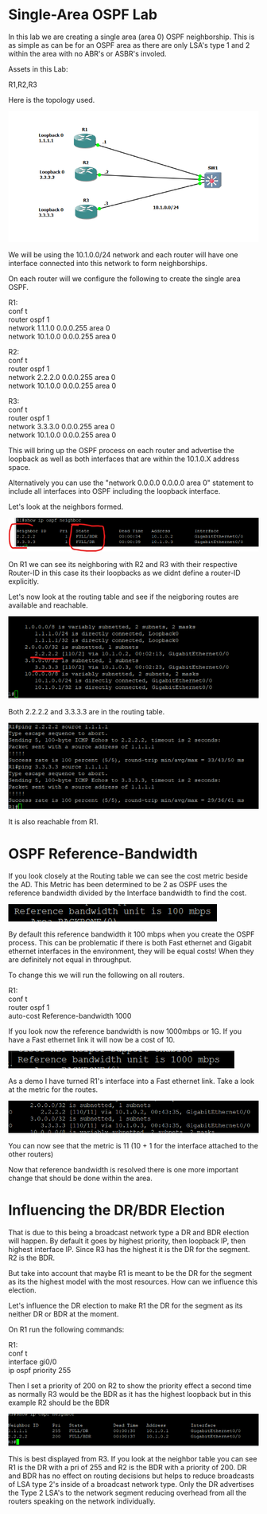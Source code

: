 # Single-Area OSPF Lab

In this lab we are creating a single area (area 0) OSPF neighborship. This is as simple as can be for an OSPF area as there are only LSA's type 1 and 2 within the area with no ABR's or ASBR's involed.

Assets in this Lab:  

R1,R2,R3

Here is the topology used.

![Topology](Images/Topology.png)

We will be using the 10.1.0.0/24 network and each router will have one interface connected into this network to form neighborships.

On each router will we configure the following to create the single area OSPF.

R1:  
conf t  
router ospf 1  
network 1.1.1.0 0.0.0.255 area 0  
network 10.1.0.0 0.0.0.255 area 0  

R2:  
conf t  
router ospf 1  
network 2.2.2.0 0.0.0.255 area 0  
network 10.1.0.0 0.0.0.255 area 0 

R3:  
conf t  
router ospf 1  
network 3.3.3.0 0.0.0.255 area 0  
network 10.1.0.0 0.0.0.255 area 0 

This will bring up the OSPF process on each router and advertise the loopback as well as both interfaces that are within the 10.1.0.X address space.

Alternatively you can use the "network 0.0.0.0 0.0.0.0 area 0" statement to include all interfaces into OSPF including the loopback interface.

Let's look at the neighbors formed.

![Adjacencies](Images/Adjacencies.png)

On R1 we can see its neighboring with R2 and R3 with their respective Router-ID in this case its their loopbacks as we didnt define a router-ID explicitly.

Let's now look at the routing table and see if the neigboring routes are available and reachable.

![R1-IP-Route](Images/R1-IP-Route.png)

Both 2.2.2.2 and 3.3.3.3 are in the routing table.

![R1-Ping](Images/R1-Ping.png)

It is also reachable from R1.

# OSPF Reference-Bandwidth

If you look closely at the Routing table we can see the cost metric beside the AD. This Metric has been determined to be 2 as OSPF uses the reference bandwidth divided by the Interface bandwidth to find the cost.

![Reference-bandwidth](Images/Reference-bandwidth.png)

By default this reference bandwidth it 100 mbps when you create the OSPF process. This can be problematic if there is both Fast ethernet and Gigabit ethernet interfaces in the environment, they will be equal costs! When they are definitely not equal in throughput.

To change this we will run the following on all routers.

R1:  
conf t  
router ospf 1  
auto-cost Reference-bandwidth 1000  

If you look now the reference bandwidth is now 1000mbps or 1G. If you have a Fast ethernet link it will now be a cost of 10.

![1000-Reference-bandwidth](Images/1000-Reference-bandwidth.png)

As a demo I have turned R1's interface into a Fast ethernet link. Take a look at the metric for the routes.

![R1-FE-Metric](Images/R1-FE-Metric.png)

You can now see that the metric is 11 (10 + 1 for the interface attached to the other routers)

Now that reference bandwidth is resolved there is one more important change that should be done within the area.

# Influencing the DR/BDR Election

That is due to this being a broadcast network type a DR and BDR election will happen. By default it goes by highest priority, then loopback IP, then highest interface IP. Since R3 has the highest it is the DR for the segment. R2 is the BDR.

But take into account that maybe R1 is meant to be the DR for the segment as its the highest model with the most resources. How can we influence this election.

Let's influence the DR election to make R1 the DR for the segment as its neither DR or BDR at the moment.

On R1 run the following commands:

R1:  
conf t  
interface gi0/0  
ip ospf priority 255

Then I set a priority of 200 on R2 to show the priority effect a second time as normally R3 would be the BDR as it has the highest loopback but in this example R2 should be the BDR

![R1-DR](Images/R1-DR.png)

This is best displayed from R3. If you look at the neighbor table you can see R1 is the DR with a pri of 255 and R2 is the BDR with a priority of 200. DR and BDR has no effect on routing decisions but helps to reduce broadcasts of LSA type 2's inside of a broadcast network type. Only the DR advertises the Type 2 LSA's to the network segment reducing overhead from all the routers speaking on the network individually.

